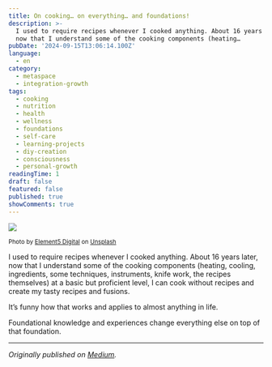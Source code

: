 ```yaml
---
title: On cooking… on everything… and foundations!
description: >-
  I used to require recipes whenever I cooked anything. About 16 years later,
  now that I understand some of the cooking components (heating…
pubDate: '2024-09-15T13:06:14.100Z'
language:
  - en
category:
  - metaspace
  - integration-growth
tags:
  - cooking
  - nutrition
  - health
  - wellness
  - foundations
  - self-care
  - learning-projects
  - diy-creation
  - consciousness
  - personal-growth
readingTime: 1
draft: false
featured: false
published: true
showComments: true
---
```


![](https://cdn-images-1.medium.com/max/800/0*5OwYe53tLWY_GA_g)

<small>Photo by [Element5 Digital](https://unsplash.com/@element5digital?utm_source=medium&utm_medium=referral) on [Unsplash](https://unsplash.com?utm_source=medium&utm_medium=referral)</small>

I used to require recipes whenever I cooked anything. About 16 years later, now that I understand some of the cooking components (heating, cooling, ingredients, some techniques, instruments, knife work, the recipes themselves) at a basic but proficient level, I can cook without recipes and create my tasty recipes and fusions.

It’s funny how that works and applies to almost anything in life.

Foundational knowledge and experiences change everything else on top of that foundation.

---

_Originally published on [Medium](https://medium.com/@wizards777/on-cooking-on-everything-and-foundations-0ee089f3f238)._
